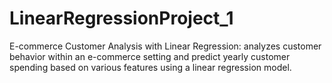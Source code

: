 # LinearRegressionProject_1
 E-commerce Customer Analysis with Linear Regression: analyzes customer behavior within an e-commerce setting and predict yearly customer spending based on various features using a linear regression model.

